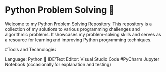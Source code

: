 # Python Problem Solving 🐍

Welcome to my Python Problem Solving Repository! This repository is a collection of my solutions to various programming challenges and algorithmic problems. It showcases my problem-solving skills and serves as a resource for learning and improving Python programming techniques.

#Tools and Technologies

Language: Python 🐍
IDE/Text Editor:
Visual Studio Code
#PyCharm
Jupyter Notebook (occasionally for explanation and testing)
